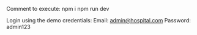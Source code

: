 Comment to execute:
npm i
npm run dev


Login using the demo credentials:
Email: admin@hospital.com
Password: admin123